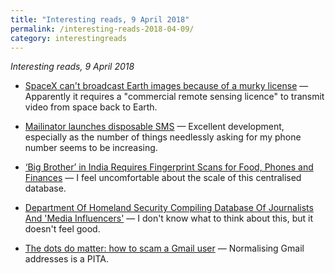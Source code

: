 ```yaml
---
title: "Interesting reads, 9 April 2018"
permalink: /interesting-reads-2018-04-09/
category: interestingreads
---
```


*Interesting reads, 9 April 2018*

<!--more-->

- [SpaceX can't broadcast Earth images because of a murky license](https://www.cnet.com/news/spacex-cant-broadcast-earth-images-because-of-a-murky-license/) — Apparently it requires a "commercial remote sensing licence" to transmit video from space back to Earth.

- [Mailinator launches disposable SMS](http://mailinator.blogspot.in/2018/04/mailinator-launches-disposable-sms.html?m=1) — Excellent development, especially as the number of things needlessly asking for my phone number seems to be increasing.

- [‘Big Brother’ in India Requires Fingerprint Scans for Food, Phones and Finances](https://mobile.nytimes.com/2018/04/07/technology/india-id-aadhaar.html) — I feel uncomfortable about the scale of this centralised database.

- [Department Of Homeland Security Compiling Database Of Journalists And 'Media Influencers'](https://www.forbes.com/sites/michellefabio/2018/04/06/department-of-homeland-security-compiling-database-of-journalists-and-media-influencers/#77e18fc86121) — I don't know what to think about this, but it doesn't feel good.

- [The dots do matter: how to scam a Gmail user](https://jameshfisher.com/2018/04/07/the-dots-do-matter-how-to-scam-a-gmail-user) — Normalising Gmail addresses is a PITA.

